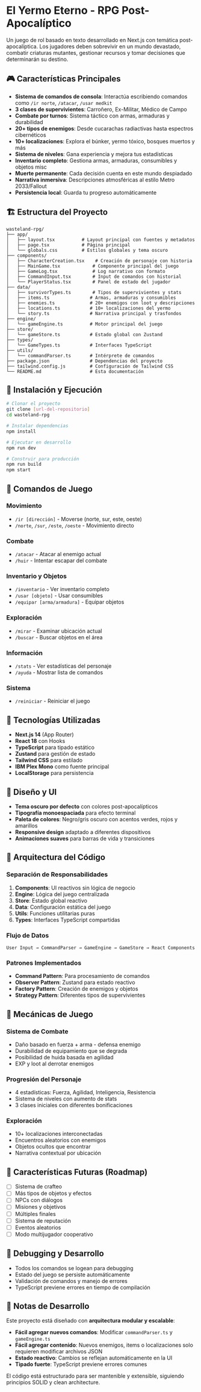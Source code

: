 # El Yermo Eterno - RPG Post-Apocalíptico

Un juego de rol basado en texto desarrollado en Next.js con temática post-apocalíptica. Los jugadores deben sobrevivir en un mundo devastado, combatir criaturas mutantes, gestionar recursos y tomar decisiones que determinarán su destino.

## 🎮 Características Principales

- **Sistema de comandos de consola**: Interactúa escribiendo comandos como `/ir norte`, `/atacar`, `/usar medkit`
- **3 clases de supervivientes**: Carroñero, Ex-Militar, Médico de Campo
- **Combate por turnos**: Sistema táctico con armas, armaduras y durabilidad
- **20+ tipos de enemigos**: Desde cucarachas radiactivas hasta espectros cibernéticos
- **10+ localizaciones**: Explora el búnker, yermo tóxico, bosques muertos y más
- **Sistema de niveles**: Gana experiencia y mejora tus estadísticas
- **Inventario completo**: Gestiona armas, armaduras, consumibles y objetos misc
- **Muerte permanente**: Cada decisión cuenta en este mundo despiadado
- **Narrativa inmersiva**: Descripciones atmosféricas al estilo Metro 2033/Fallout
- **Persistencia local**: Guarda tu progreso automáticamente

## 🏗️ Estructura del Proyecto

```
wasteland-rpg/
├── app/
│   ├── layout.tsx          # Layout principal con fuentes y metadatos
│   ├── page.tsx            # Página principal
│   └── globals.css         # Estilos globales y tema oscuro
├── components/
│   ├── CharacterCreation.tsx    # Creación de personaje con historia
│   ├── MainGame.tsx            # Componente principal del juego
│   ├── GameLog.tsx             # Log narrativo con formato
│   ├── CommandInput.tsx        # Input de comandos con historial
│   └── PlayerStatus.tsx        # Panel de estado del jugador
├── data/
│   ├── survivorTypes.ts        # Tipos de supervivientes y stats
│   ├── items.ts               # Armas, armaduras y consumibles
│   ├── enemies.ts             # 20+ enemigos con loot y descripciones
│   ├── locations.ts           # 10+ localizaciones del yermo
│   └── story.ts               # Narrativa principal y trasfondos
├── engine/
│   └── gameEngine.ts          # Motor principal del juego
├── store/
│   └── gameStore.ts           # Estado global con Zustand
├── types/
│   └── GameTypes.ts           # Interfaces TypeScript
├── utils/
│   └── commandParser.ts       # Intérprete de comandos
├── package.json               # Dependencias del proyecto
├── tailwind.config.js         # Configuración de Tailwind CSS
└── README.md                  # Esta documentación
```

## 🚀 Instalación y Ejecución

```bash
# Clonar el proyecto
git clone [url-del-repositorio]
cd wasteland-rpg

# Instalar dependencias
npm install

# Ejecutar en desarrollo
npm run dev

# Construir para producción
npm run build
npm start
```

## 🎯 Comandos de Juego

### Movimiento

- `/ir [dirección]` - Moverse (norte, sur, este, oeste)
- `/norte`, `/sur`, `/este`, `/oeste` - Movimiento directo

### Combate

- `/atacar` - Atacar al enemigo actual
- `/huir` - Intentar escapar del combate

### Inventario y Objetos

- `/inventario` - Ver inventario completo
- `/usar [objeto]` - Usar consumibles
- `/equipar [arma/armadura]` - Equipar objetos

### Exploración

- `/mirar` - Examinar ubicación actual
- `/buscar` - Buscar objetos en el área

### Información

- `/stats` - Ver estadísticas del personaje
- `/ayuda` - Mostrar lista de comandos

### Sistema

- `/reiniciar` - Reiniciar el juego

## 🔧 Tecnologías Utilizadas

- **Next.js 14** (App Router)
- **React 18** con Hooks
- **TypeScript** para tipado estático
- **Zustand** para gestión de estado
- **Tailwind CSS** para estilado
- **IBM Plex Mono** como fuente principal
- **LocalStorage** para persistencia

## 🎨 Diseño y UI

- **Tema oscuro por defecto** con colores post-apocalípticos
- **Tipografía monoespaciada** para efecto terminal
- **Paleta de colores**: Negro/gris oscuro con acentos verdes, rojos y amarillos
- **Responsive design** adaptado a diferentes dispositivos
- **Animaciones suaves** para barras de vida y transiciones

## 🧠 Arquitectura del Código

### Separación de Responsabilidades

1. **Components**: UI reactivos sin lógica de negocio
2. **Engine**: Lógica del juego centralizada
3. **Store**: Estado global reactivo
4. **Data**: Configuración estática del juego
5. **Utils**: Funciones utilitarias puras
6. **Types**: Interfaces TypeScript compartidas

### Flujo de Datos

```
User Input → CommandParser → GameEngine → GameStore → React Components
```

### Patrones Implementados

- **Command Pattern**: Para procesamiento de comandos
- **Observer Pattern**: Zustand para estado reactivo
- **Factory Pattern**: Creación de enemigos y objetos
- **Strategy Pattern**: Diferentes tipos de supervivientes

## 🎲 Mecánicas de Juego

### Sistema de Combate

- Daño basado en fuerza + arma - defensa enemigo
- Durabilidad de equipamiento que se degrada
- Posibilidad de huida basada en agilidad
- EXP y loot al derrotar enemigos

### Progresión del Personaje

- 4 estadísticas: Fuerza, Agilidad, Inteligencia, Resistencia
- Sistema de niveles con aumento de stats
- 3 clases iniciales con diferentes bonificaciones

### Exploración

- 10+ localizaciones interconectadas
- Encuentros aleatorios con enemigos
- Objetos ocultos que encontrar
- Narrativa contextual por ubicación

## 🎪 Características Futuras (Roadmap)

- [ ] Sistema de crafteo
- [ ] Más tipos de objetos y efectos
- [ ] NPCs con diálogos
- [ ] Misiones y objetivos
- [ ] Múltiples finales
- [ ] Sistema de reputación
- [ ] Eventos aleatorios
- [ ] Modo multijugador cooperativo

## 🐛 Debugging y Desarrollo

- Todos los comandos se logean para debugging
- Estado del juego se persiste automáticamente
- Validación de comandos y manejo de errores
- TypeScript previene errores en tiempo de compilación

## 📝 Notas de Desarrollo

Este proyecto está diseñado con **arquitectura modular y escalable**:

- **Fácil agregar nuevos comandos**: Modificar `commandParser.ts` y `gameEngine.ts`
- **Fácil agregar contenido**: Nuevos enemigos, items o localizaciones solo requieren modificar archivos JSON
- **Estado reactivo**: Cambios se reflejan automáticamente en la UI
- **Tipado fuerte**: TypeScript previene errores comunes

El código está estructurado para ser mantenible y extensible, siguiendo principios SOLID y clean architecture.
